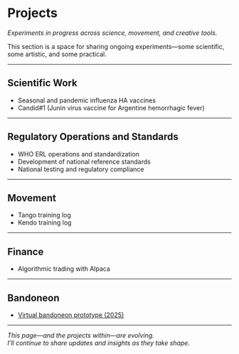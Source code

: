 # Projects

*Experiments in progress across science, movement, and creative tools.*

This section is a space for sharing ongoing experiments—some scientific, some artistic, and some practical.

---

## Scientific Work

- Seasonal and pandemic influenza HA vaccines  
- Candid#1 (Junin virus vaccine for Argentine hemorrhagic fever)

---

## Regulatory Operations and Standards

- WHO ERL operations and standardization  
- Development of national reference standards  
- National testing and regulatory compliance

---

## Movement

- Tango training log  
- Kendo training log

---

## Finance

- Algorithmic trading with Alpaca

---

## Bandoneon

- [Virtual bandoneon prototype (2025)](https://torutakenaga.com/virtual-bandoneon-web/)  

---

*This page—and the projects within—are evolving.  
I’ll continue to share updates and insights as they take shape.*
